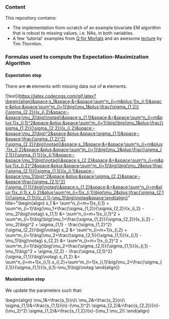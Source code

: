 ### Content

This repository contains:

- The implementation from-scratch of an example bivariate EM algorithm that is robust to missing values, i.e. NAs, in both variables.
- A few 'tutorial' examples from [Q for Mortals](https://code.kx.com/q4m3/) and an awesome [lecture](https://youtu.be/ZGIPmC6wi7E) by Tim Thornton.

### Formulas used to compute the Expectation-Maximization Algorithm

#### Expectation step

There are **m** elements with missing data out of **n** elements.

![test](https://latex.codecogs.com/gif.latex?\begin{align}&space;s_1&space;&=&space;\sum^n_{i=m&plus;1}x_{i,1}&space;&plus;&space;\sum^m_{i=1}\big(\mu_1&plus;\frac{\sigma_{1,2}}{\sigma_{2,2}}(x_{i,2}&space;-&space;\mu_2)\big)\notag\\&space;s_{1,1}&space;&=&space;\sum^n_{i=m&plus;1}x_{i,1}^2&space;&plus;&space;\sum^m_{i=1}\big(\big(\mu_1&plus;\frac{\sigma_{1,2}}{\sigma_{2,2}}(x_{i,2}&space;-&space;\mu_2)\big)^2&space;&plus;&space;\sigma_{1,1}&space;-&space;\frac{\sigma_{1,2}^2}{\sigma_{2,2}}\big)\notag\\&space;s_2&space;&=&space;\sum^n_{i=m&plus;1}x_{i,2}&space;&plus;&space;\sum^m_{i=1}\big(\mu_2&plus;\frac{\sigma_{2,1}}{\sigma_{1,1}}(x_{i,1}&space;-&space;\mu_1)\big)\notag\\&space;s_{2,2}&space;&=&space;\sum^n_{i=m&plus;1}x_{i,2}^2&space;&plus;&space;\sum^m_{i=1}\big(\big(\mu_2&plus;\frac{\sigma_{2,1}}{\sigma_{1,1}}(x_{i,1}&space;-&space;\mu_1)\big)^2&space;&plus;&space;\sigma_{2,2}&space;-&space;\frac{\sigma_{2,1}^2}{\sigma_{1,1}}\big)\notag\\&space;s_{1,2}&space;&=&space;\sum^n_{i=m&plus;1}x_{i,1}.x_{i,2}&plus;\sum^m_{i=1}x_{i,1}\big(\mu_2&plus;\frac{\sigma_{2,1}}{\sigma_{1,1}}(x_{i,1}-\mu_1)\big)\notag&space;\end{align}" title="\begin{align} s_1 &= \sum^n_{i=m+1}x_{i,1} + \sum^m_{i=1}\big(\mu_1+\frac{\sigma_{1,2}}{\sigma_{2,2}}(x_{i,2} - \mu_2)\big)\notag\\ s_{1,1} &= \sum^n_{i=m+1}x_{i,1}^2 + \sum^m_{i=1}\big(\big(\mu_1+\frac{\sigma_{1,2}}{\sigma_{2,2}}(x_{i,2} - \mu_2)\big)^2 + \sigma_{1,1} - \frac{\sigma_{1,2}^2}{\sigma_{2,2}}\big)\notag\\ s_2 &= \sum^n_{i=m+1}x_{i,2} + \sum^m_{i=1}\big(\mu_2+\frac{\sigma_{2,1}}{\sigma_{1,1}}(x_{i,1} - \mu_1)\big)\notag\\ s_{2,2} &= \sum^n_{i=m+1}x_{i,2}^2 + \sum^m_{i=1}\big(\big(\mu_2+\frac{\sigma_{2,1}}{\sigma_{1,1}}(x_{i,1} - \mu_1)\big)^2 + \sigma_{2,2} - \frac{\sigma_{2,1}^2}{\sigma_{1,1}}\big)\notag\\ s_{1,2} &= \sum^n_{i=m+1}x_{i,1}.x_{i,2}+\sum^m_{i=1}x_{i,1}\big(\mu_2+\frac{\sigma_{2,1}}{\sigma_{1,1}}(x_{i,1}-\mu_1)\big)\notag \end{align})

#### Maximization step

We update the parameters such that:

\begin{align}
\mu_1&=\frac{s_1}{n}\\
\mu_2&=\frac{s_2}{n}\\
\sigma_{1,1}&=\frac{s_{1,1}}{n}-(\mu_1)^2\\
\sigma_{2,2}&=\frac{s_{2,2}}{n}-(\mu_2)^2\\
\sigma_{1,2}&=\frac{s_{1,2}}{n}-(\mu_1.\mu_2)\\
\end{align}
